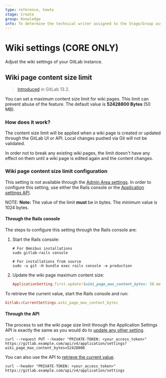 ```yaml
---
type: reference, howto
stage: Create
group: Knowledge
info: To determine the technical writer assigned to the Stage/Group associated with this page, see https://about.gitlab.com/handbook/engineering/ux/technical-writing/#assignments
---
```


# Wiki settings **(CORE ONLY)**

Adjust the wiki settings of your GitLab instance.

## Wiki page content size limit

> [Introduced](https://gitlab.com/gitlab-org/gitlab/-/issues/31176) in GitLab 13.2.

You can set a maximum content size limit for wiki pages. This limit can prevent
abuse of the feature. The default value is **52428800 Bytes** (50 MB).

### How does it work?

The content size limit will be applied when a wiki page is created or updated
through the GitLab UI or API. Local changes pushed via Git will not be validated.

In order not to break any existing wiki pages, the limit doesn't have any
effect on them until a wiki page is edited again and the content changes.

### Wiki page content size limit configuration

This setting is not available through the [Admin Area settings](../../user/admin_area/settings/index.md).
In order to configure this setting, use either the Rails console
or the [Application settings API](../../api/settings.md).

NOTE: **Note:**
The value of the limit **must** be in bytes. The minimum value is 1024 bytes.

#### Through the Rails console

The steps to configure this setting through the Rails console are:

1. Start the Rails console:

   ```shell
   # For Omnibus installations
   sudo gitlab-rails console

   # For installations from source
   sudo -u git -H bundle exec rails console -e production
   ```

1. Update the wiki page maximum content size:

   ```ruby
   ApplicationSetting.first.update!(wiki_page_max_content_bytes: 50.megabytes)
   ```

To retrieve the current value, start the Rails console and run:

  ```ruby
  Gitlab::CurrentSettings.wiki_page_max_content_bytes
  ```

#### Through the API

The process to set the wiki page size limit through the Application Settings API is
exactly the same as you would do to [update any other setting](../../api/settings.md#change-application-settings).

```shell
curl --request PUT --header "PRIVATE-TOKEN: <your_access_token>" https://gitlab.example.com/api/v4/application/settings?wiki_page_max_content_bytes=52428800
```

You can also use the API to [retrieve the current value](../../api/settings.md#get-current-application-settings).

```shell
curl --header "PRIVATE-TOKEN: <your_access_token>" https://gitlab.example.com/api/v4/application/settings
```
